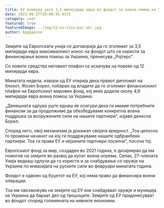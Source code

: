 ```yaml
---
title: ЕУ вложува уште 3,5 милијарди евра во фондот за воена помош на Украина
date: 2023-06-27T10:00:45.017Z
category: свет
featured: true
featuredImage: ../img/12-eu-vloz-pai-ukr.jpg
author: Вардарски
---
```

Земјите од Европската унија се договорија да го зголемат за 3,5 милијарди евра максималниот износ на фондот што се користи за финансирање воена помош за Украина, пренесува „Ројтерс“.

Со новите средства неговиот плафон се искачува на повеќе од 12 милијарди евра.

Минатата недела, извори од ЕУ открија дека првиот дипломат на блокот, Жозеп Борел, побарал од владите да го зголемат финансискиот плафон на Европскиот мировен фонд, кој веќе додели околу 4,6 милијарди евра воена помош за Украина.

„Денешната одлука уште еднаш ќе осигури дека ги имаме потребните финансии за да продолжиме да обезбедуваме конкретна воена поддршка за вооружените сили на нашите партнери“, изјави денеска Борел.

Според него, овој механизам ја докажал својата вредност. „Тоа целосно го промени начинот на кој ги поддржуваме нашите одбранбени партнери. Тоа ги прави ЕУ и нејзините партнери посилни“, посочи тој.

Европскиот фонд за мир, создаден во 2021 година, е дизајниран да им помогне на земјите во развој да купат воена опрема. Сепак, 27-члената Унија веднаш одлучи да го користи и за снабдување со оружје на Украина по инвазијата на руските сили во февруари минатата година.

Фондот е одвоен од буџетот на ЕУ, кој нема право да финансира воени операции.

Тоа им овозможува на земјите од ЕУ кои снабдуваат оружје и муниција на Украина да бараат дел од трошоците. Земјите од ЕУ придонесуваат во фондот според големината на нивните економии.